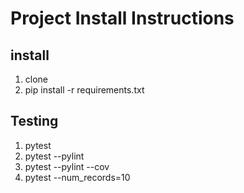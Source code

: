 # Project Install Instructions

## install 

1. clone 
2. pip install -r requirements.txt


## Testing 

1. pytest
2. pytest --pylint
3. pytest --pylint --cov
4. pytest --num_records=10